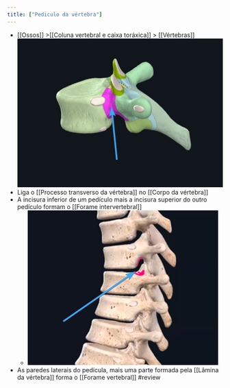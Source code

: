 ```yaml
---
title: ["Pediculo da vértebra"]
---
```

+ [[Ossos]] >[[Coluna vertebral e caixa toráxica]] >  [[Vértebras]] 
![Pasted image 20210420171934.png](Pasted%20image%2020210420171934.png)
+ Liga o [[Processo transverso da vértebra]] no [[Corpo da vértebra]]
+ A incisura inferior de um pedículo mais a incisura superior do outro pedículo formam o [[Forame intervertebral]]
	+ ![Pasted image 20210420172231.png](Pasted%20image%2020210420172231.png)
+ As paredes laterais do pedícula, mais uma parte formada pela [[Lâmina da vértebra]] forma o [[Forame vertebral]]
#review 